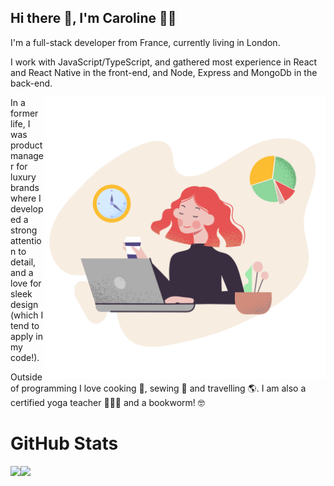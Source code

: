 ## Hi there 👋, I'm Caroline :woman_technologist:


I'm a full-stack developer from France, currently living in London. 

I work with JavaScript/TypeScript, and gathered most experience in React and React Native in the front-end, and Node, Express and MongoDb in the back-end.

<img align="right" alt="illustration of web developer with laptop" src="./pale-woman-works-with-computer.png" width="450" height="450" />


In a former life, I was product manager for luxury brands where I developed a strong  attention to detail, and a love for sleek design (which I tend to apply in my code!).

Outside of programming I love cooking 🌱, sewing 🧵 and travelling 🌎. I am also a certified yoga teacher 🧘🏽‍♀️  and a bookworm! 🤓


# GitHub Stats

<p align="center">

<img src="https://github-readme-stats.vercel.app/api?username=Carolinevp&hide=stars&show_icons=true&theme=kacho_ga&line_height=40"><img src="https://github-readme-stats.vercel.app/api/top-langs/?username=Carolinevp&count_private=true&langs_count=4&theme=kacho_ga&line_height=40">

</p>



